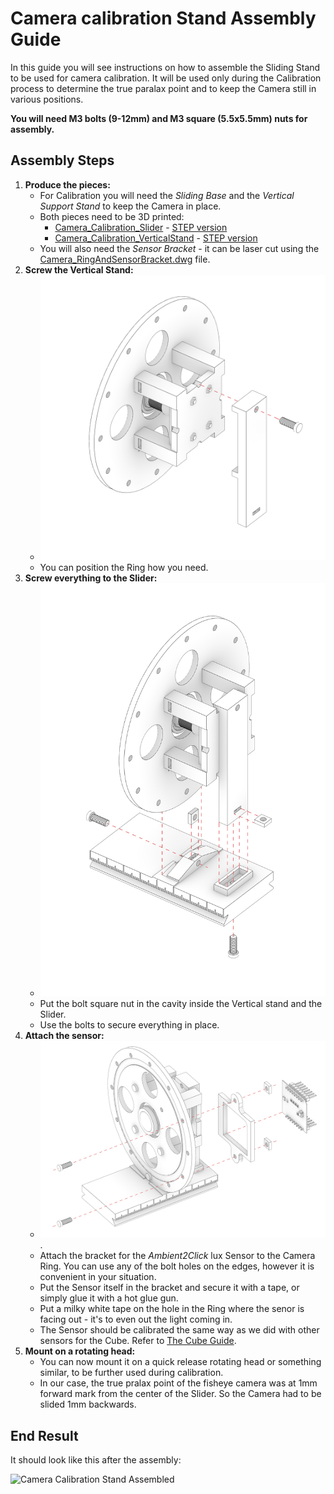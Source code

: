 # Camera calibration Stand Assembly Guide

In this guide you will see instructions on how to assemble the Sliding Stand to be used for camera calibration. 
It will be used only during the Calibration process to determine the true paralax point and to keep the Camera still in various positions.

**You will need M3 bolts (9-12mm) and M3 square (5.5x5.5mm) nuts for assembly.**

## Assembly Steps

1. **Produce the pieces:**
	- For Calibration you will need the _Sliding Base_ and the _Vertical Support Stand_ to keep the Camera in place.
	- Both pieces need to be 3D printed:
		- [Camera_Calibration_Slider](..src/hardware/Camera_Calibration_Slider.stl) - [STEP version](..src/hardware/Camera_Calibration_Slider.stp)
		- [Camera_Calibration_VerticalStand](..src/hardware/Camera_Calibration_VerticalStand.stl) - [STEP version](..src/hardware/Camera_Calibration_VerticalStand.stp)
	- You will also need the _Sensor Bracket_ - it can be laser cut using the [Camera_RingAndSensorBracket.dwg](..src/hardware/Camera_RingAndSensorBracket.dwg) file.
2. **Screw the Vertical Stand:**
	- ![Screw the Vertical Stand to the Camera Mount back](images/Camera_03_CalibrationStand_01.png)
	- You can position the Ring how you need.
3. **Screw everything to the Slider:**
	- ![Screw the Ring and the attached Vertical Stand to the SLider](images/Camera_04_CalibrationStand_02.png)
	- Put the bolt square nut in the cavity inside the Vertical stand and the Slider.
	- Use the bolts to secure everything in place.
4. **Attach the sensor:**
	- ![Screw the Sensor Bracket and attach the lux sensor](images/Camera_05_CalibrationStand_03.png).
	- Attach the bracket for the _Ambient2Click_ lux Sensor to the Camera Ring. You can use any of the bolt holes on the edges, however it is convenient in your situation.
	- Put the Sensor itself in the bracket and secure it with a tape, or simply glue it with a hot glue gun.
	- Put a milky white tape on the hole in the Ring where the senor is facing out - it's to even out the light coming in.
	- The Sensor should be calibrated the same way as we did with other sensors for the Cube. Refer to [The Cube Guide](../../Cube/README.md).
5. **Mount on a rotating head:**
	- You can now mount it on a quick release rotating head or something similar, to be further used during calibration.
	- In our case, the true pralax point of the fisheye camera was at 1mm forward mark from the center of the Slider. So the Camera had to be slided 1mm backwards.

## End Result

It should look like this after the assembly:

![Camera Calibration Stand Assembled](images/#)